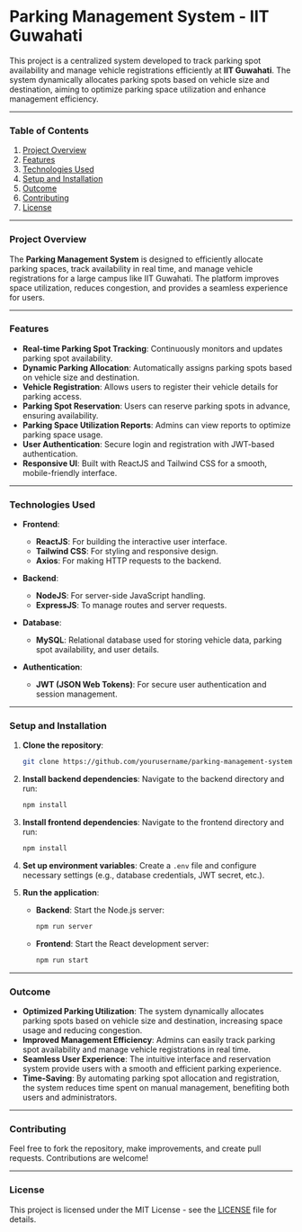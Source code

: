 
# Parking Management System - IIT Guwahati

This project is a centralized system developed to track parking spot availability and manage vehicle registrations efficiently at **IIT Guwahati**. The system dynamically allocates parking spots based on vehicle size and destination, aiming to optimize parking space utilization and enhance management efficiency. 

---

### Table of Contents

1. [Project Overview](#project-overview)
2. [Features](#features)
3. [Technologies Used](#technologies-used)
4. [Setup and Installation](#setup-and-installation)
5. [Outcome](#outcome)
6. [Contributing](#contributing)
7. [License](#license)

---

### Project Overview

The **Parking Management System** is designed to efficiently allocate parking spaces, track availability in real time, and manage vehicle registrations for a large campus like IIT Guwahati. The platform improves space utilization, reduces congestion, and provides a seamless experience for users.

---

### Features

- **Real-time Parking Spot Tracking**: Continuously monitors and updates parking spot availability.
- **Dynamic Parking Allocation**: Automatically assigns parking spots based on vehicle size and destination.
- **Vehicle Registration**: Allows users to register their vehicle details for parking access.
- **Parking Spot Reservation**: Users can reserve parking spots in advance, ensuring availability.
- **Parking Space Utilization Reports**: Admins can view reports to optimize parking space usage.
- **User Authentication**: Secure login and registration with JWT-based authentication.
- **Responsive UI**: Built with ReactJS and Tailwind CSS for a smooth, mobile-friendly interface.

---

### Technologies Used

- **Frontend**:
  - **ReactJS**: For building the interactive user interface.
  - **Tailwind CSS**: For styling and responsive design.
  - **Axios**: For making HTTP requests to the backend.

- **Backend**:
  - **NodeJS**: For server-side JavaScript handling.
  - **ExpressJS**: To manage routes and server requests.

- **Database**:
  - **MySQL**: Relational database used for storing vehicle data, parking spot availability, and user details.

- **Authentication**:
  - **JWT (JSON Web Tokens)**: For secure user authentication and session management.

---

### Setup and Installation

1. **Clone the repository**:
   ```bash
   git clone https://github.com/yourusername/parking-management-system.git
   ```

2. **Install backend dependencies**:
   Navigate to the backend directory and run:
   ```bash
   npm install
   ```

3. **Install frontend dependencies**:
   Navigate to the frontend directory and run:
   ```bash
   npm install
   ```

4. **Set up environment variables**:
   Create a `.env` file and configure necessary settings (e.g., database credentials, JWT secret, etc.).

5. **Run the application**:
   - **Backend**: Start the Node.js server:
     ```bash
     npm run server
     ```
   - **Frontend**: Start the React development server:
     ```bash
     npm run start
     ```

---

### Outcome

- **Optimized Parking Utilization**: The system dynamically allocates parking spots based on vehicle size and destination, increasing space usage and reducing congestion.
- **Improved Management Efficiency**: Admins can easily track parking spot availability and manage vehicle registrations in real time.
- **Seamless User Experience**: The intuitive interface and reservation system provide users with a smooth and efficient parking experience.
- **Time-Saving**: By automating parking spot allocation and registration, the system reduces time spent on manual management, benefiting both users and administrators.

---

### Contributing

Feel free to fork the repository, make improvements, and create pull requests. Contributions are welcome!

---

### License

This project is licensed under the MIT License - see the [LICENSE](LICENSE) file for details.
